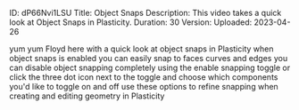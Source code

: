 ID: dP66Nvi1LSU
Title: Object Snaps
Description: This video takes a quick look at Object Snaps in Plasticity.
Duration: 30
Version: 
Uploaded: 2023-04-26

yum yum Floyd here with a quick look at
object snaps in Plasticity when object
snaps is enabled you can easily snap to
faces curves and edges you can disable
object snapping completely using the
enable snapping toggle or click the
three dot icon next to the toggle and
choose which components you'd like to
toggle on and off use these options to
refine snapping when creating and
editing geometry in Plasticity
